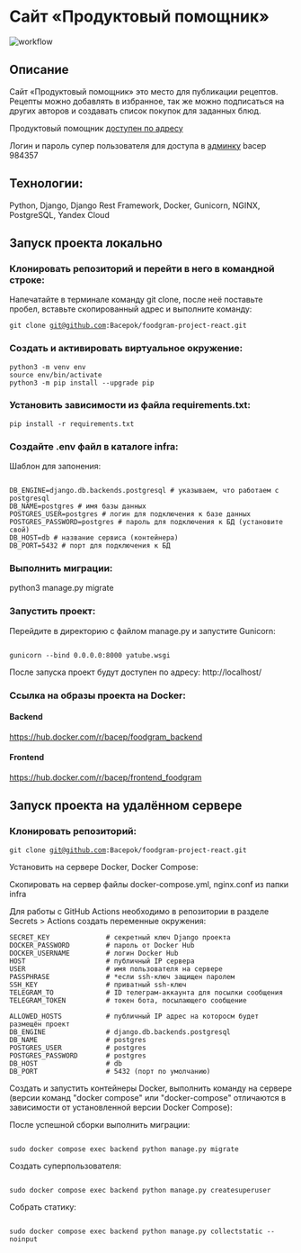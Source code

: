 # Сайт «Продуктовый помощник» 
![workflow](https://github.com/Bacepok/foodgram-project-react/actions/workflows/foodgram-workflow.yml/badge.svg)



## Описание

Сайт «Продуктовый помощник» это место для публикации рецептов. Рецепты можно добавлять в избранное, так же можно подписаться на других авторов и создавать список покупок для заданных блюд.

Продуктовый помощник [доступен по адресу](http://51.250.6.123/)

Логин и пароль супер пользователя для доступа в [админку](http://51.250.6.123/admin/) bacep 984357

## Технологии:

Python, Django, Django Rest Framework, Docker, Gunicorn, NGINX, PostgreSQL, Yandex Cloud

## Запуск проекта локально
### Клонировать репозиторий и перейти в него в командной строке:
Напечатайте в терминале команду git clone, после неё поставьте пробел, вставьте скопированный адрес и выполните команду:

<code>git clone git@github.com:Bacepok/foodgram-project-react.git</code>

### Cоздать и активировать виртуальное окружение:
```
python3 -m venv env
source env/bin/activate
python3 -m pip install --upgrade pip
```
### Установить зависимости из файла requirements.txt:
```
pip install -r requirements.txt
```
### Создайте .env файл в каталоге infra:

Шаблон для запонения:
<pre><code>
DB_ENGINE=django.db.backends.postgresql # указываем, что работаем с postgresql
DB_NAME=postgres # имя базы данных
POSTGRES_USER=postgres # логин для подключения к базе данных
POSTGRES_PASSWORD=postgres # пароль для подключения к БД (установите свой)
DB_HOST=db # название сервиса (контейнера)
DB_PORT=5432 # порт для подключения к БД
</code></pre>

### Выполнить миграции:

python3 manage.py migrate

### Запустить проект:

Перейдите в директорию с файлом manage.py и запустите Gunicorn:
<pre><code>
gunicorn --bind 0.0.0.0:8000 yatube.wsgi
</code></pre>

После запуска проект будут доступен по адресу: http://localhost/

### Ссылка на образы проекта на Docker:
#### Backend
https://hub.docker.com/r/bacep/foodgram_backend
#### Frontend
https://hub.docker.com/r/bacep/frontend_foodgram

## Запуск проекта на удалённом сервере

### Клонировать репозиторий:

<code>git clone git@github.com:Bacepok/foodgram-project-react.git</code>

Установить на сервере Docker, Docker Compose:

Скопировать на сервер файлы docker-compose.yml, nginx.conf из папки infra 

Для работы с GitHub Actions необходимо в репозитории в разделе Secrets > Actions создать переменные окружения:

```
SECRET_KEY              # секретный ключ Django проекта
DOCKER_PASSWORD         # пароль от Docker Hub
DOCKER_USERNAME         # логин Docker Hub
HOST                    # публичный IP сервера
USER                    # имя пользователя на сервере
PASSPHRASE              # *если ssh-ключ защищен паролем
SSH_KEY                 # приватный ssh-ключ
TELEGRAM_TO             # ID телеграм-аккаунта для посылки сообщения
TELEGRAM_TOKEN          # токен бота, посылающего сообщение

ALLOWED_HOSTS           # публичный IP адрес на которосм будет размещён проект
DB_ENGINE               # django.db.backends.postgresql
DB_NAME                 # postgres
POSTGRES_USER           # postgres
POSTGRES_PASSWORD       # postgres
DB_HOST                 # db
DB_PORT                 # 5432 (порт по умолчанию)
```

Создать и запустить контейнеры Docker, выполнить команду на сервере (версии команд "docker compose" или "docker-compose" отличаются в зависимости от установленной версии Docker Compose):

После успешной сборки выполнить миграции:
<pre><code>
sudo docker compose exec backend python manage.py migrate
</code></pre>
Создать суперпользователя:
<pre><code>
sudo docker compose exec backend python manage.py createsuperuser
</code></pre>
Собрать статику:
<pre><code>
sudo docker compose exec backend python manage.py collectstatic --noinput
</code></pre>
